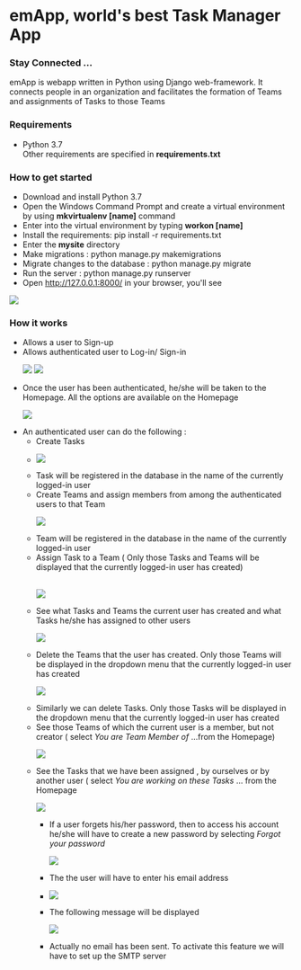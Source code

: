 # emApp, world's best Task Manager App

### Stay Connected ...

emApp is webapp written in Python using Django web-framework. It connects people in an organization and facilitates the formation of Teams and assignments of Tasks to those Teams

### Requirements

* Python 3.7 <br>
Other requirements are specified in **requirements.txt**<br>

### How to get started

* Download and install Python 3.7
* Open the Windows Command Prompt and create a virtual environment by using **mkvirtualenv [name]** command
* Enter into the virtual environment by typing **workon [name]** 
* Install the requirements: pip install -r requirements.txt
* Enter the **mysite** directory
* Make migrations : python manage.py makemigrations
* Migrate changes to the database : python manage.py migrate
* Run the server : python manage.py runserver
* Open http://127.0.0.1:8000/ in your browser, you'll see 

![](img/homepage_first.png)<br>

### How it works
<ul>
  <li> Allows a user to Sign-up </li>
  <li>Allows authenticated user to Log-in/ Sign-in</li>

![](img/Screenshot1.png)
![](img/Screenshot.png)

<li>Once the user has been authenticated, he/she will be taken to the Homepage. All the options are available on the Homepage</li>

![](img/homepage_user.png)<br>

<li> An authenticated user can do the following : 
<ul>
  <li> Create Tasks <li>

![](img/Screenshot2.png)

<li> Task will be registered in the database in the name of the currently logged-in user</li>

<li>Create Teams and assign members from among the authenticated users to that Team

![](img/Screenshot3.png)
<br>
<li> Team will be registered in the database in the name of the currently logged-in user</li>

<li> Assign Task to a Team ( Only those Tasks and Teams will be displayed that the currently logged-in user has created)</li><br>

![](img/Screenshot4.png)

<li> See what Tasks and Teams the current user has created and what Tasks he/she has assigned to other users</li>
  
  ![](img/your_creations.png)
  
 <li> Delete the Teams that the user has created. Only those Teams will be displayed in the dropdown menu that the currently logged-in user has created </li>

![](img/delete_team.png)

<li> Similarly we can delete Tasks. Only those Tasks will be displayed in the dropdown menu that the currently logged-in user has created</li>

<li> See those Teams of which the current user is a member, but not creator ( select <em>You are Team Member of</em> ...from the Homepage) </li>
  
  ![](img/team_member.png)
  
<li> See the Tasks that we have been assigned , by ourselves or by another user ( select <em>You are working on these Tasks</em> ... from the Homepage </li>

  ![](img/working_on_tasks.png)
  
 <ul>
  </li>
  
  <li> If a user forgets his/her password, then to access his account he/she will have to create a new password by selecting <em>Forgot your password</em> </li>
  
  ![](img/password1.png)
  
<li> The the user will have to enter his email address <li>
  
  ![](img/password2.png)
  
 <li> The following message will be displayed </li>
 
  ![](img/password3.png)
  
 <li> Actually no email has been sent. To activate this feature we will have to set up the SMTP server</li>
 

  
 

  
 
 




